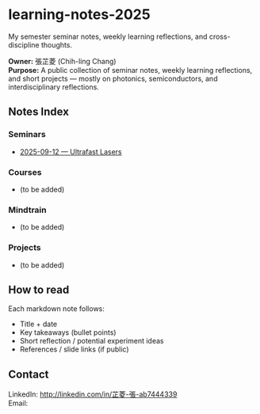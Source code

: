 # learning-notes-2025
My semester seminar notes, weekly learning reflections, and cross-discipline thoughts.

**Owner:** 張芷菱 (Chih-ling Chang)  
**Purpose:** A public collection of seminar notes, weekly learning reflections, and short projects — mostly on photonics, semiconductors, and interdisciplinary reflections.

## Notes Index

### Seminars
- [2025-09-12 — Ultrafast Lasers](seminars/2025-09-12-ultrafast-lasers.md)

### Courses
- (to be added)

### Mindtrain
- (to be added)

### Projects
- (to be added)

## How to read
Each markdown note follows:
- Title + date
- Key takeaways (bullet points)
- Short reflection / potential experiment ideas
- References / slide links (if public)

## Contact
LinkedIn: http://linkedin.com/in/芷菱-張-ab7444339  
Email: 
